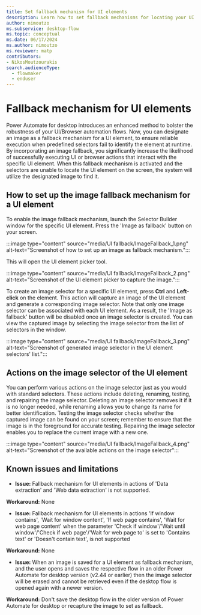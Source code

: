 ```yaml
---
title: Set fallback mechanism for UI elements
description: Learn how to set fallback mechanisms for locating your UI elements
author: nimoutzo
ms.subservice: desktop-flow
ms.topic: conceptual
ms.date: 06/17/2024
ms.author: nimoutzo
ms.reviewer: matp
contributors:
- NikosMoutzourakis
search.audienceType: 
  - flowmaker
  - enduser
---
```

# Fallback mechanism for UI elements
Power Automate for desktop introduces an enhanced method to bolster the robustness of your UI/Browser automation flows. Now, you can designate an image as a fallback mechanism for a UI element, to ensure reliable execution when predefined selectors fail to identify the element at runtime. By incorporating an image fallback, you significantly increase the likelihood of successfully executing UI or browser actions that interact with the specific UI element. When this fallback mechanism is activated and the selectors are unable to locate the UI element on the screen, the system will utilize the designated image to find it.

## How to set up the image fallback mechanism for a UI element
To enable the image fallback mechanism, launch the Selector Builder window for the specific UI element. Press the 'Image as fallback' button on your screen.

:::image type="content" source="media/UI fallback/ImageFallback_1.png" alt-text="Screenshot of how to set up an image as fallback mechanism.":::



This will open the UI element picker tool. 

:::image type="content" source="media/UI fallback/ImageFallback_2.png" alt-text="Screenshot of the UI element picker to capture the image.":::




To create an image selector for a specific UI element, press **Ctrl** and **Left-click** on the element. This action will capture an image of the UI element and generate a corresponding image selector. Note that only one image selector can be associated with each UI element. As a result, the 'Image as fallback' button will be disabled once an image selector is created. You can view the captured image by selecting the image selector from the list of selectors in the window.

:::image type="content" source="media/UI fallback/ImageFallback_3.png" alt-text="Screenshot of generated image selector in the UI element selectors' list.":::


## Actions on the image selector of the UI element
You can perform various actions on the image selector just as you would with standard selectors. These actions include deleting, renaming, testing, and repairing the image selector. Deleting an image selector removes it if it is no longer needed, while renaming allows you to change its name for better identification. Testing the image selector checks whether the captured image can be found on your screen; remember to ensure that the image is in the foreground for accurate testing. Repairing the image selector enables you to replace the current image with a new one.

:::image type="content" source="media/UI fallback/ImageFallback_4.png" alt-text="Screenshot of the available actions on the image selector":::


## Known issues and limitations

- **Issue:** Fallback mechanism for UI elements in actions of 'Data extraction' and 'Web data extraction' is not supported.

 **Workaround:** None
- **Issue:** Fallback mechanism for UI elements in actions 'If window contains', 'Wait for window content', 'If web page contains', 'Wait for web page content' when the parameter 'Check if window'/'Wait until window'/'Check if web page'/'Wait for web page to' is set to 'Contains text' or 'Doesn't contain text', is not supported

 **Workaround:** None
- **Issue:** When an image is saved for a UI element as fallback mechanism, and the user opens and saves the respective flow in an older Power Automate for desktop version (v2.44 or earlier) then the image selector will be erased and cannot be retrieved even if the desktop flow is opened again with a newer version.

 **Workaround:** Don't save the desktop flow in the older version of Power Automate for desktop or recapture the image to set as fallback.
